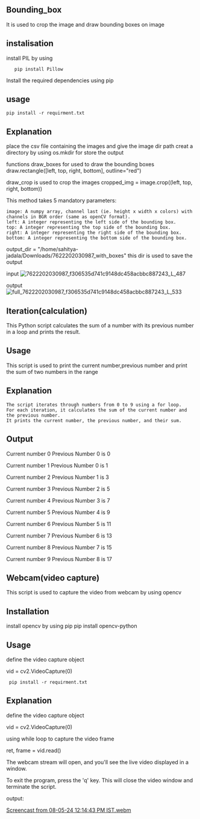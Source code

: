 
## Bounding_box

It is used to crop the image and draw bounding boxes on image

## instalisation

install PIL by using 

       pip install Pillow

Install the required dependencies using pip

## usage

    pip install -r requirment.txt

## Explanation

place the csv file containing the images and give the image dir path 
creat a directory by using os.mkdir for store the output

functions draw_boxes for used to draw the bounding boxes
draw.rectangle([left, top, right, bottom], outline="red")

draw_crop is used to crop the images
cropped_img = image.crop((left, top, right, bottom))
          
This method takes 5 mandatory parameters:

    image: A numpy array, channel last (ie. height x width x colors) with channels in BGR order (same as openCV format).
    left: A integer representing the left side of the bounding box.
    top: A integer representing the top side of the bounding box.
    right: A integer representing the right side of the bounding box.
    bottom: A integer representing the bottom side of the bounding box.



output_dir = "/home/sahitya-jadala/Downloads/7622202030987_with_boxes"
this dir is used to save the output

input
![7622202030987_f306535d741c9148dc458acbbc887243_L_487](https://github.com/sahithyajadala/exper2/assets/169046012/12d92a80-aa51-4f11-94d5-c00e9003b5e8)

output
![full_7622202030987_f306535d741c9148dc458acbbc887243_L_533](https://github.com/sahithyajadala/exper2/assets/169046012/68a74e9c-b61b-41d9-8073-a406fdc3fc23)

 ## Iteration(calculation)

 This Python script calculates the sum of a number with its previous number in a loop and prints the result.

 ## Usage

 This script is used to print the current number,previous number and print the sum of two numbers in the range

 ## Explanation
 
    The script iterates through numbers from 0 to 9 using a for loop.
    For each iteration, it calculates the sum of the current number and the previous number.
    It prints the current number, the previous number, and their sum.

## Output


Current number 0 Previous Number 0 is 0

Current number 1 Previous Number 0 is 1

Current number 2 Previous Number 1 is 3

Current number 3 Previous Number 2 is 5

Current number 4 Previous Number 3 is 7

Current number 5 Previous Number 4 is 9

Current number 6 Previous Number 5 is 11

Current number 7 Previous Number 6 is 13

Current number 8 Previous Number 7 is 15

Current number 9 Previous Number 8 is 17

## Webcam(video capture)

This script is used to capture the video from webcam by using opencv

## Installation

install opencv by using pip
    pip install opencv-python

## Usage

define the video capture object

vid = cv2.VideoCapture(0)

     pip install -r requirment.txt

## Explanation


define the video capture object

vid = cv2.VideoCapture(0) 

using while loop to capture the video frame

ret, frame = vid.read()

The webcam stream will open, and you'll see the live video displayed in a window.

To exit the program, press the 'q' key. This will close the video window and terminate the script.


output:



[Screencast from 08-05-24 12:14:43 PM IST.webm](https://github.com/sahithyajadala/exper2/assets/169046012/8d34cb1a-7747-47cb-8ab1-2ab30c0221ab)















   
